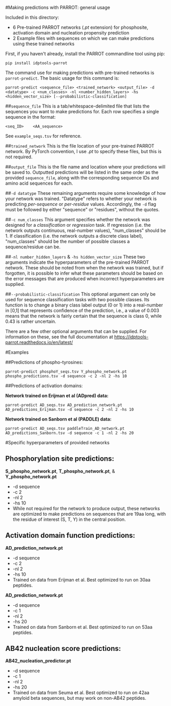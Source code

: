 #Making predictions with PARROT: general usage

Included in this directory:
* 6 Pre-trained PARROT networks (*.pt* extension) for phosphosite, activation domain and nucleation propensity prediction
* 2 Example files with sequences on which we can make predictions using these trained networks

First, if you haven't already, install the PARROT commandline tool using pip:
	
	pip install idptools-parrot

The command use for making predictions with pre-trained networks is `parrot-predict`. The basic usage for this command is:

	parrot-predict <sequence_file> <trained_network> <output_file> -d <datatype> -c <num_classes> -nl <number_hidden_layers> -hs <hidden_vector_size> [--probabilistic-classification]

##`sequence_file`
This is a tab/whitespace-delimited file that lists the sequences you want to make predictions for. Each row specifies a single sequence in the format:
	
    <seq_ID>	<AA_sequence>

See `example_seqs.tsv` for reference.

##`trained_network`
This is the file location of your pre-trained PARROT network. By PyTorch convention, I use *.pt* to specify these files, but this is not required.

##`output_file`
This is the file name and location where your predictions will be saved to. Outputted predictions will be listed in the same order as the provided `sequence_file`, along with the corresponding sequence IDs and amino acid sequences for each.

##`-d datatype`
These remaining arguments require some knowledge of how your network was trained. "Datatype" refers to whether your network is predicting *per-sequence* or *per-residue* values. Accordingly, the `-d` flag must be followed by either "sequence" or "residues", without the quotes.

##`-c num_classes`
This argument specifies whether the network was designed for a *classification* or *regression* task. If regression (i.e. the network outputs continuous, real-number values), "num_classes" should be 1. If classification (i.e. the network outputs a discrete class label), "num_classes" should be the number of possible classes a sequence/residue can be.

##`-nl number_hidden_layers` & `-hs hidden_vector_size`
These two arguments indicate the hyperparameters of the pre-trained PARROT network. These should be noted from when the network was trained, but if forgotten, it is possible to infer what these parameters should be based on the error messages that are produced when incorrect hyperparameters are supplied.

##`--probabilistic-classification`
This optional argument can only be used for sequence classification tasks with two possible classes. Its function is to change a binary class label output (0 or 1) into a real-number in [0,1] that represents confidence of the prediction, i.e., a value of 0.003 means that the network is fairly certain that the sequence is class 0, while 0.43 is rather uncertain.

There are a few other optional arguments that can be supplied. For information on these, see the full documentation at https://idptools-parrot.readthedocs.io/en/latest/

#Examples

##Predictions of phospho-tyrosines:

	parrot-predict phosphoY_seqs.tsv Y_phospho_network.pt phospho_predictions.tsv -d sequence -c 2 -nl 2 -hs 10

##Predictions of activation domains:

**Network trained on Erijman et al (ADpred) data:**

	parrot-predict AD_seqs.tsv AD_prediction_network.pt AD_predictions_Erijman.tsv -d sequence -c 2 -nl 2 -hs 10

**Network trained on Sanborn et al (PADDLE) data:**

	parrot-predict AD_seqs.tsv paddleTrain_AD_network.pt AD_predictions_Sanborn.tsv -d sequence -c 1 -nl 2 -hs 20

#Specific hyperparameters of provided networks
## Phosphorylation site predictions:
**S_phospho_network.pt**, **T_phospho_network.pt**, & **Y_phospho_network.pt**
* -d sequence
* -c 2
* -nl 2
* -hs 10
* While not required for the network to produce output, these networks are optimized to make predictions on sequences that are 19aa long, with the residue of interest (S, T, Y) in the central position.

## Activation domain function predictions:
**AD_prediction_network.pt**
* -d sequence
* -c 2
* -nl 2
* -hs 10
* Trained on data from Erijman et al. Best optimized to run on 30aa peptides.

**AD_prediction_network.pt**
* -d sequence
* -c 1
* -nl 2
* -hs 20
* Trained on data from Sanborn et al. Best optimized to run on 53aa peptides.

## AB42 nucleation score predictions:
**AB42_nucleation_predictor.pt**
* -d sequence
* -c 1
* -nl 2
* -hs 20
* Trained on data from Seuma et al. Best optimized to run on 42aa amyloid beta sequences, but may work on non-AB42 peptides.